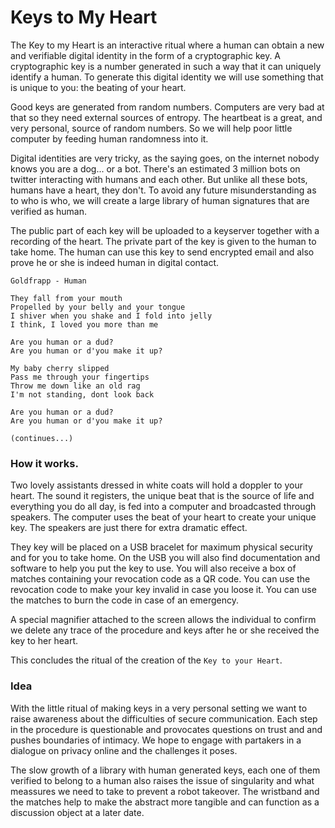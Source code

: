 # Keys to My Heart

The Key to my Heart is an interactive ritual where a human can obtain a new and verifiable digital identity in the form of a cryptographic key. A cryptographic key is a number generated in such a way that it can uniquely identify a human. To generate this digital identity we will use something that is unique to you: the beating of your heart.

Good keys are generated from random numbers. Computers are very bad at that so they need external sources of entropy. The heartbeat is a great, and very personal, source of random numbers. So we will help poor little computer by feeding human randomness into it.

Digital identities are very tricky, as the saying goes, on the internet nobody knows you are a dog... or a bot. There's an estimated 3 million bots on twitter interacting with humans and each other. But unlike all these bots, humans have a heart, they don't. To avoid any future misunderstanding as to who is who, we will create a large library of human signatures that are verified as human. 

The public part of each key will be uploaded to a keyserver together with a recording of the heart. The private part of the key is given to the human to take home. The human can use this key to send encrypted email and also prove he or she is indeed human in digital contact.

    Goldfrapp - Human

    They fall from your mouth
    Propelled by your belly and your tongue
    I shiver when you shake and I fold into jelly
    I think, I loved you more than me

    Are you human or a dud?
    Are you human or d'you make it up?

    My baby cherry slipped
    Pass me through your fingertips
    Throw me down like an old rag
    I'm not standing, dont look back

    Are you human or a dud?
    Are you human or d'you make it up?

    (continues...)

### How it works.
Two lovely assistants dressed in white coats will hold a doppler to your heart. The sound it registers, the unique beat that is the source of life and everything you do all day, is fed into a computer and broadcasted through speakers. The computer uses the beat of your heart to create your unique key. The speakers are just there for extra dramatic effect.

They key will be placed on a USB bracelet for maximum physical security and for you to take home. On the USB you will also find documentation and software to help you put the key to use. You will also receive a box of matches containing your revocation code as a QR code.  You can use the revocation code to make your key invalid in case you loose it.  You can use the matches to burn the code in case of an emergency. 

A special magnifier attached to the screen allows the individual to confirm we delete any trace of the procedure and keys after he or she received the key to her heart.

This concludes the ritual of the creation of the `Key to your Heart`.

### Idea
With the little ritual of making keys in a very personal setting we want to raise awareness about the difficulties of secure communication. Each step in the procedure is questionable and provocates questions on trust and and pushes boundaries of intimacy. We hope to engage with partakers in a dialogue on privacy online and the challenges it poses.

The slow growth of a library with human generated keys, each one of them verified to belong to a human also raises the issue of singularity and what meassures we need to take to prevent a robot takeover. The wristband and the matches help to make the abstract more tangible and can function as a discussion object at a later date. 
